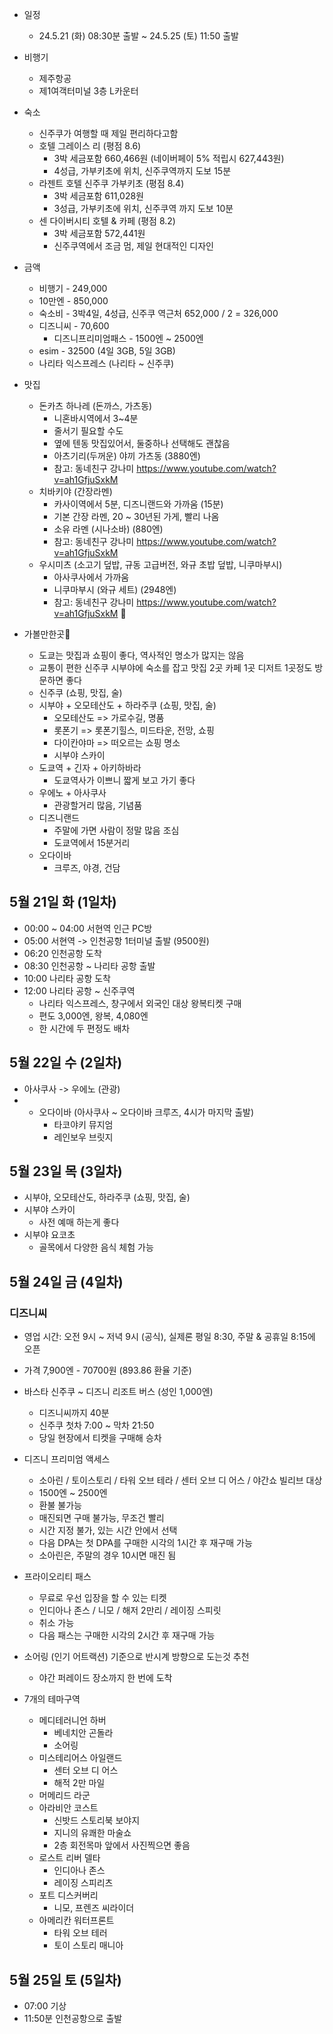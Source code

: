 
- 일정
	- 24.5.21 (화) 08:30분 출발 ~ 24.5.25 (토) 11:50 출발

- 비행기
	- 제주항공
	- 제1여객터미널 3층 L카운터

- 숙소
	- 신주쿠가 여행할 때 제일 편리하다고함
	- 호텔 그레이스 리 (평점 8.6) 
		- 3박 세금포함 660,466원 (네이버페이 5% 적립시 627,443원)
		- 4성급, 가부키초에 위치, 신주쿠역까지 도보 15분
	- 라젠트 호텔 신주쿠 가부키초 (평점 8.4)
		- 3박 세금포함  611,028원
		- 3성급, 가부키초에 위치, 신주쿠역 까지 도보 10분
	- 센 다이버시티 호텔 & 카페 (평점 8.2)
		- 3박 세금포함 572,441원
		- 신주쿠역에서 조금 멈, 제일 현대적인 디자인

- 금액
	- 비행기 - 249,000 
	- 10만엔 - 850,000
	- 숙소비 - 3박4일, 4성급, 신주쿠 역근처 652,000 / 2 = 326,000
	- 디즈니씨 - 70,600
		- 디즈니프리미엄패스 - 1500엔 ~ 2500엔
	- esim - 32500 (4일 3GB, 5일 3GB)
	- 나리타 익스프레스 (나리타 ~ 신주쿠)

- 맛집
	- 돈카츠 하나레 (돈까스, 가츠동)
		- 니혼바시역에서 3~4분
		- 줄서기 필요할 수도
		- 옆에 텐동 맛집있어서, 둘중하나 선택해도 괜찮음
		- 아츠기리(두꺼운) 야끼  가츠동 (3880엔)
		- 참고: 동네친구 강나미 https://www.youtube.com/watch?v=ah1GfjuSxkM
	- 치바키야 (간장라멘)
		- 카사이역에서 5분, 디즈니랜드와 가까움 (15분)
		- 기본 간장 라멘, 20 ~ 30년된 가게, 빨리 나옴
		- 소유 라멘 (시나소바) (880엔)
		- 참고: 동네친구 강나미 https://www.youtube.com/watch?v=ah1GfjuSxkM
	- 우시미츠 (소고기 덮밥, 규동 고급버전, 와규 초밥 덮밥, 니쿠마부시)
		- 아사쿠사에서 가까움
		- 니쿠마부시 (와규 세트) (2948엔)
		- 참고: 동네친구 강나미 https://www.youtube.com/watch?v=ah1GfjuSxkM

- 가볼만한곳
	- 도쿄는 맛집과 쇼핑이 좋다, 역사적인 명소가 많지는 않음
	- 교통이 편한 신주쿠 시부야에 숙소를 잡고 맛집 2곳 카페 1곳 디저트 1곳정도 방문하면 좋다
	- 신주쿠 (쇼핑, 맛집, 술)
	- 시부야 + 오모테산도 + 하라주쿠 (쇼핑, 맛집, 술)
		- 오모테산도 => 가로수길, 명품
		- 롯폰기 => 롯폰기힐스, 미드타운, 전망, 쇼핑
		- 다이칸야마 => 떠오르는 쇼핑 명소
		- 시부야 스카이
	- 도쿄역 + 긴자 + 아키하바라
		- 도쿄역사가 이쁘니 짧게 보고 가기 좋다
	- 우에노 + 아사쿠사
		- 관광할거리 많음, 기념품
	- 디즈니랜드
		- 주말에 가면 사람이 정말 많음 조심
		- 도쿄역에서 15분거리
	- 오다이바
		- 크루즈, 야경, 건담


## 5월 21일 화 (1일차)

- 00:00 ~ 04:00 서현역 인근 PC방
- 05:00 서현역 -> 인천공항 1터미널 출발 (9500원)
- 06:20 인천공항 도착
- 08:30 인천공항 ~ 나리타 공항 출발
- 10:00 나리타 공항 도착
- 12:00 나리타 공항 ~ 신주쿠역
	- 나리타 익스프레스, 창구에서 외국인 대상 왕복티켓 구매
	- 편도 3,000엔, 왕복, 4,080엔
	- 한 시간에 두 편정도 배차

## 5월 22일 수 (2일차)

- 아사쿠사 -> 우에노 (관광)
- + 오다이바 (아사쿠사 ~ 오다이바 크루즈, 4시가 마지막 출발) 
	- 타코야키 뮤지엄
	- 레인보우 브릿지

## 5월 23일 목 (3일차)

- 시부야, 오모테산도, 하라주쿠 (쇼핑, 맛집, 술)
- 시부야 스카이
	- 사전 예매 하는게 좋다
- 시부야 요코초
	- 골목에서 다양한 음식 체험 가능

## 5월 24일 금 (4일차)

### 디즈니씨

- 영업 시간: 오전 9시 ~ 저녁 9시 (공식), 실제론 평일 8:30, 주말 & 공휴일 8:15에 오픈
- 가격 7,900엔 - 70700원 (893.86 환율 기준)

- 바스타 신주쿠 ~ 디즈니 리조트 버스 (성인 1,000엔)
	- 디즈니씨까지 40분
	- 신주쿠 첫차 7:00 ~ 막차 21:50
	- 당일 현장에서 티켓을 구매해 승차

- 디즈니 프리미엄 액세스
	- 소아린 / 토이스토리 / 타워 오브 테라 / 센터 오브 디 어스 / 야간쇼 빌리브 대상
	- 1500엔 ~ 2500엔
	- 환불 불가능
	- 매진되면 구매 불가능, 무조건 빨리
	- 시간 지정 불가, 있는 시간 안에서 선택
	- 다음 DPA는 첫 DPA를 구매한 시각의 1시간 후 재구매 가능
	- 소아린은, 주말의 경우 10시면 매진 됨
- 프라이오리티 패스
	- 무료로 우선 입장을 할 수 있는 티켓
	- 인디아나 존스 / 니모 / 해저 2만리 / 레이징 스피릿
	- 취소 가능
	- 다음 패스는 구매한 시각의 2시간 후 재구매 가능

- 소어링 (인기 어트랙션) 기준으로 반시계 방향으로 도는것 추천
	- 야간 퍼레이드 장소까지 한 번에 도착

- 7개의 테마구역
	- 메디테러니언 하버
		- 베네치안 곤돌라
		- 소어링
	- 미스테리어스 아일랜드
		- 센터 오브 디 어스
		- 해적 2만 마일
	- 머메리드 라군
	- 아라비안 코스트
		- 신밧드 스토리북 보야지
		- 지니의 유쾌한 마술쇼
		- 2층 회전목마 앞에서 사진찍으면 좋음
	-  로스트 리버 델타
		- 인디아나 존스
		- 레이징 스피리츠
	- 포트 디스커버리
		- 니모, 프렌즈 씨라이더
	- 아메리칸 워터프론트
		- 타워 오브 테러
		- 토이 스토리 매니아

## 5월 25일 토 (5일차)

- 07:00 기상
- 11:50분 인천공항으로 출발